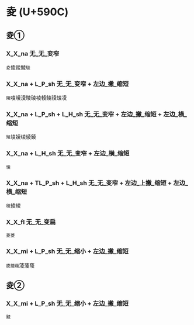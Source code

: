# 夌 (U+590C)

## 夌①

### X_X_na 无_无_变窄
`夌`倰踜鯪`䮚`

### X_X_na + L_P_sh 无_无_变窄 + 左边_撇_缩短
`陵`㖫崚淩睖碐裬輘鲮祾䗀凌

### X_X_na + L_P_sh + L_H_sh 无_无_变窄 + 左边_撇_缩短 + 左边_横_缩短
`㱥`堎婈绫綾錂

### X_X_na + L_H_sh 无_无_变窄 + 左边_横_缩短
`㥄`

### X_X_na + TL_P_sh + L_H_sh 无_无_变窄 + 左边_上撇_缩短 + 左边_横_缩短
`稜`掕棱

### X_X_fl 无_无_变扁
`䈊菱`

### X_X_mi + L_P_sh 无_无_缩小 + 左边_撇_缩短
`庱䉄薐`蓤蔆䔖  

## 夌②

### X_X_mi + L_P_sh 无_无_缩小 + 左边_撇_缩短
`䬋`
